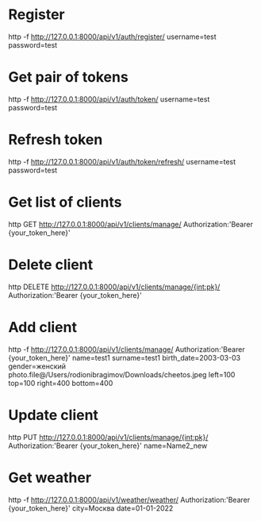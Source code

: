 # Register
http -f http://127.0.0.1:8000/api/v1/auth/register/ username=test password=test

# Get pair of tokens
http -f http://127.0.0.1:8000/api/v1/auth/token/ username=test password=test

# Refresh token
http -f http://127.0.0.1:8000/api/v1/auth/token/refresh/ username=test password=test

# Get list of clients
http GET http://127.0.0.1:8000/api/v1/clients/manage/ Authorization:'Bearer {your_token_here}'

# Delete client
http DELETE http://127.0.0.1:8000/api/v1/clients/manage/{int:pk}/ Authorization:'Bearer {your_token_here}'

# Add client
http -f http://127.0.0.1:8000/api/v1/clients/manage/ Authorization:'Bearer {your_token_here}' name=test1 surname=test1 birth_date=2003-03-03 gender=женский photo.file@/Users/rodionibragimov/Downloads/cheetos.jpeg left=100 top=100 right=400 bottom=400

# Update client
http PUT http://127.0.0.1:8000/api/v1/clients/manage/{int:pk}/ Authorization:'Bearer {your_token_here}' name=Name2_new 

# Get weather
http -f http://127.0.0.1:8000/api/v1/weather/weather/ Authorization:'Bearer {your_token_here}' city=Москва date=01-01-2022